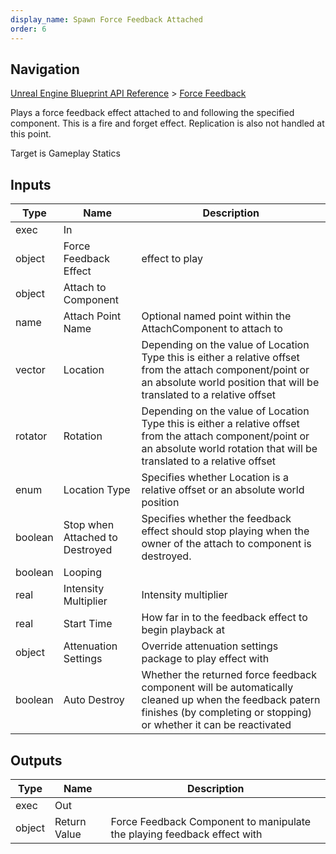 ```yaml
---
display_name: Spawn Force Feedback Attached
order: 6
---
```

## Navigation

[Unreal Engine Blueprint API Reference](https://dev.epicgames.com/documentation/en-us/unreal-engine/BlueprintAPI) > [Force Feedback](https://dev.epicgames.com/documentation/en-us/unreal-engine/BlueprintAPI/ForceFeedback)

Plays a force feedback effect attached to and following the specified component. This is a fire and forget effect. Replication is also not handled at this point.

Target is Gameplay Statics

## Inputs

| Type | Name | Description |
| --- | --- | --- |
| exec | In |  |
| object | Force Feedback Effect | effect to play |
| object | Attach to Component |  |
| name | Attach Point Name | Optional named point within the AttachComponent to attach to |
| vector | Location | Depending on the value of Location Type this is either a relative offset from the attach component/point or an absolute world position that will be translated to a relative offset |
| rotator | Rotation | Depending on the value of Location Type this is either a relative offset from the attach component/point or an absolute world rotation that will be translated to a relative offset |
| enum | Location Type | Specifies whether Location is a relative offset or an absolute world position |
| boolean | Stop when Attached to Destroyed | Specifies whether the feedback effect should stop playing when the owner of the attach to component is destroyed. |
| boolean | Looping |  |
| real | Intensity Multiplier | Intensity multiplier |
| real | Start Time | How far in to the feedback effect to begin playback at |
| object | Attenuation Settings | Override attenuation settings package to play effect with |
| boolean | Auto Destroy | Whether the returned force feedback component will be automatically cleaned up when the feedback patern finishes (by completing or stopping) or whether it can be reactivated |

## Outputs

| Type | Name | Description |
| --- | --- | --- |
| exec | Out |  |
| object | Return Value | Force Feedback Component to manipulate the playing feedback effect with |
